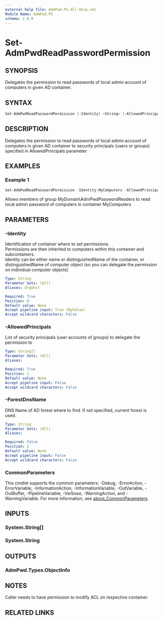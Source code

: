 ```yaml
---
external help file: AdmPwd.PS.dll-Help.xml
Module Name: AdmPwd.PS
schema: 2.0.0
---
```


# Set-AdmPwdReadPasswordPermission

## SYNOPSIS
Delegates the permission to read passwords of local admin account of computers in given AD container.

## SYNTAX

```powershell
Set-AdmPwdReadPasswordPermission [-Identity] <String> [-AllowedPrincipals] <String[]> [[-ForestDnsName] <String>] [<CommonParameters>]
```

## DESCRIPTION
Delegates the permission to read passwords of local admin account of computers in given AD container to security principals (users or groups) specified in AllowedPrincipals parameter

## EXAMPLES

### Example 1
```powershell
Set-AdmPwdReadPasswordPermission -Identity:MyComputers -AllowedPrincipals:MyDomain\AdmPwdPasswordReaders
```

Allows members of group MyDomain\AdmPwdPasswordReaders to read local admin password of computers in container MyComputers

## PARAMETERS

### -Identity
Identification of container where to set permissions.  
Permissions are then inherited to computers within this container and subcontainers.  
Identity can be either name or distinguishedName of the container, or distinguishedName of computer object (so you can delegate the permission on individual computer objects)

```yaml
Type: String
Parameter Sets: (All)
Aliases: OrgUnit

Required: True
Position: 0
Default value: None
Accept pipeline input: True (ByValue)
Accept wildcard characters: False
```

### -AllowedPrincipals
List of security principals (user accounts of groups) to delegate the permission to

```yaml
Type: String[]
Parameter Sets: (All)
Aliases:

Required: True
Position: 1
Default value: None
Accept pipeline input: False
Accept wildcard characters: False
```

### -ForestDnsName
DNS Name of AD forest where to find. If not specified, current forest is used.

```yaml
Type: String
Parameter Sets: (All)
Aliases:

Required: False
Position: 2
Default value: None
Accept pipeline input: False
Accept wildcard characters: False
```

### CommonParameters
This cmdlet supports the common parameters: -Debug, -ErrorAction, -ErrorVariable, -InformationAction, -InformationVariable, -OutVariable, -OutBuffer, -PipelineVariable, -Verbose, -WarningAction, and -WarningVariable. For more information, see [about_CommonParameters](http://go.microsoft.com/fwlink/?LinkID=113216).

## INPUTS

### System.String[]
### System.String
## OUTPUTS

### AdmPwd.Types.ObjectInfo
## NOTES
Caller needs to have permission to modify ACL on respective container.

## RELATED LINKS
